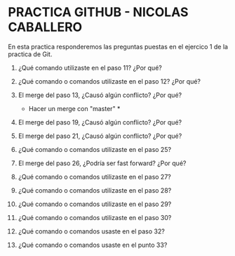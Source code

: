 # PRACTICA GITHUB - NICOLAS CABALLERO 

En esta practica responderemos las preguntas puestas en el ejercico 1 de la practica de Git. 

1. ¿Qué comando utilizaste en el paso 11? ¿Por qué? 


2. ¿Qué comando o comandos utilizaste en el paso 12? ¿Por qué? 
3. El merge del paso 13, ¿Causó algún conflicto? ¿Por qué? 
    * Hacer un merge con "master" 
        * 
4. El merge del paso 19, ¿Causó algún conflicto? ¿Por qué? 
5. El merge del paso 21, ¿Causó algún conflicto? ¿Por qué? 
6. ¿Qué comando o comandos utilizaste en el paso 25? 
7. El merge del paso 26, ¿Podría ser fast forward? ¿Por qué? 
8. ¿Qué comando o comandos utilizaste en el paso 27? 
9. ¿Qué comando o comandos utilizaste en el paso 28? 
10. ¿Qué comando o comandos utilizaste en el paso 29? 
11. ¿Qué comando o comandos utilizaste en el paso 30? 
12. ¿Qué comando o comandos usaste en el paso 32? 
13. ¿Qué comando o comandos usaste en el punto 33?
